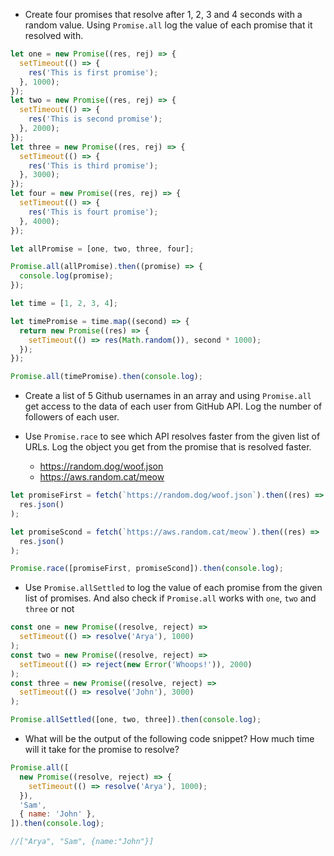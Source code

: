 - Create four promises that resolve after 1, 2, 3 and 4 seconds with a random value. Using `Promise.all` log the value of each promise that it resolved with.

```js
let one = new Promise((res, rej) => {
  setTimeout(() => {
    res('This is first promise');
  }, 1000);
});
let two = new Promise((res, rej) => {
  setTimeout(() => {
    res('This is second promise');
  }, 2000);
});
let three = new Promise((res, rej) => {
  setTimeout(() => {
    res('This is third promise');
  }, 3000);
});
let four = new Promise((res, rej) => {
  setTimeout(() => {
    res('This is fourt promise');
  }, 4000);
});

let allPromise = [one, two, three, four];

Promise.all(allPromise).then((promise) => {
  console.log(promise);
});

let time = [1, 2, 3, 4];

let timePromise = time.map((second) => {
  return new Promise((res) => {
    setTimeout(() => res(Math.random()), second * 1000);
  });
});

Promise.all(timePromise).then(console.log);
```

- Create a list of 5 Github usernames in an array and using `Promise.all` get access to the data of each user from GitHub API. Log the number of followers of each user.

- Use `Promise.race` to see which API resolves faster from the given list of URLs. Log the object you get from the promise that is resolved faster.

  - https://random.dog/woof.json
  - https://aws.random.cat/meow

```js
let promiseFirst = fetch(`https://random.dog/woof.json`).then((res) =>
  res.json()
);

let promiseScond = fetch(`https://aws.random.cat/meow`).then((res) =>
  res.json()
);

Promise.race([promiseFirst, promiseScond]).then(console.log);
```

- Use `Promise.allSettled` to log the value of each promise from the given list of promises. And also check if `Promise.all` works with `one`, `two` and `three` or not

```js
const one = new Promise((resolve, reject) =>
  setTimeout(() => resolve('Arya'), 1000)
);
const two = new Promise((resolve, reject) =>
  setTimeout(() => reject(new Error('Whoops!')), 2000)
);
const three = new Promise((resolve, reject) =>
  setTimeout(() => resolve('John'), 3000)
);

Promise.allSettled([one, two, three]).then(console.log);
```

- What will be the output of the following code snippet? How much time will it take for the promise to resolve?

```js
Promise.all([
  new Promise((resolve, reject) => {
    setTimeout(() => resolve('Arya'), 1000);
  }),
  'Sam',
  { name: 'John' },
]).then(console.log);

//["Arya", "Sam", {name:"John"}]
```
